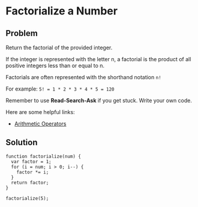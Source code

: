 # Factorialize a Number

## Problem

Return the factorial of the provided integer.

If the integer is represented with the letter n, a factorial is the product of all positive integers less than or equal to n.

Factorials are often represented with the shorthand notation `n!`

For example: `5! = 1 * 2 * 3 * 4 * 5 = 120`

Remember to use **Read-Search-Ask** if you get stuck. Write your own code.

Here are some helpful links:

* [Arithmetic Operators](https://developer.mozilla.org/en-US/docs/Web/JavaScript/Reference/Operators/Arithmetic_Operators)

## Solution

```
function factorialize(num) {
  var factor = 1;
  for (i = num; i > 0; i--) {
    factor *= i;
  } 
  return factor;
} 

factorialize(5);
```